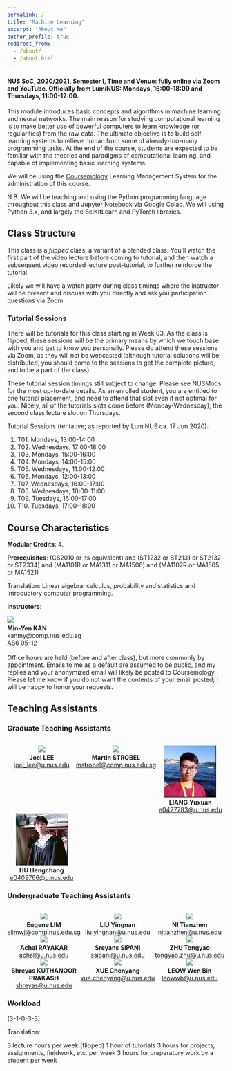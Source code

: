 ```yaml
---
permalink: /
title: "Machine Learning"
excerpt: "About me"
author_profile: true
redirect_from:
  - /about/
  - /about.html
---
```


#### NUS SoC, 2020/2021, Semester I, Time and Venue: fully online via Zoom and YouTube.  Officially from LumiNUS: Mondays, 16:00-18:00 and Thursdays, 11:00-12:00.

This module introduces basic concepts and algorithms in machine learning and neural networks. The main reason for studying computational learning is to make better use of powerful computers to learn knowledge (or regularities) from the raw data. The ultimate objective is to build self-learning systems to relieve human from some of already-too-many programming tasks. At the end of the course, students are expected to be familiar with the theories and paradigms of computational learning, and capable of implementing basic learning systems.

We will be using the [Coursemology](http://coursemology.org/courses/1870) Learning Management System for the administration of this course.

N.B. We will be teaching and using the Python programming language throughout this class and Jupyter Notebook via Google Colab. We will using Python 3.x, and largely the SciKitLearn and PyTorch libraries.

## Class Structure
This class is a _flipped_ class, a variant of a blended class. You’ll watch the first part of the video lecture before coming to tutorial, and then watch a subsequent video recorded lecture post-tutorial, to further reinforce the tutorial.

Likely we will have a watch party during class timings where the instructor will be present and discuss with you directly and ask you participation questions via Zoom.

### Tutorial Sessions
There will be tutorials for this class starting in Week 03.  As the class is flipped, these sessions will be the primary means by which we touch base with you and get to know you personally. Please do attend these sessions via Zoom, as they will not be webcasted (although tutorial solutions will be distributed, you should come to the sessions to get the complete picture, and to be a part of the class).

These tutorial session timings still subject to change. Please see NUSMods for the most up-to-date details. As an enrolled student, you are entitled to one tutorial placement, and need to attend that slot even if not optimal for you. Nicely, all of the tutorials slots come before (Monday-Wednesday), the second class lecture slot on Thursdays.

Tutorial Sessions (tentative; as reported by LumiNUS ca. 17 Jun 2020):

1. T01. Mondays, 13:00-14:00
2. T02. Wednesdays, 17:00-18:00
3. T03. Mondays, 15:00-16:00
4. T04. Mondays, 14:00-15:00
5. T05. Wednesdays,  11:00-12:00
6. T06. Mondays, 12:00-13:00
7. T07. Wednesdays, 16:00-17:00
8. T08. Wednesdays, 10:00-11:00
9. T09. Tuesdays, 16:00-17:00
10. T10. Tuesdays, 17:00-18:00


## Course Characteristics

**Modular Credits**: 4.

**Prerequisites**: (CS2010 or its equivalent) and (ST1232 or ST2131 or ST2132 or ST2334) and (MA1101R or MA1311 or MA1506) and (MA1102R or MA1505 or MA1521)

Translation:
Linear algebra, calculus, probability and statistics and introductory computer programming.

**Instructors**:

<div class="author__profile">
  <img src="images/kanmy.jpg"/>
  <div>
    <strong>Min-Yen KAN</strong><br/>
    <a href="mailto:kanmy@comp.nus.edu.sg" style="text-decoration:none"><i class="fas fa-envelope"></i> kanmy@comp.nus.edu.sg</a><br/>
    <i class="fas fa-building"></i> AS6 05-12<br/><br/>
    Office hours are held (before and after class), but more commonly by appointment. Emails to me as a default are assumed to be public, and my replies and your anonymized email will likely be posted to Coursemology. Please let me know if you do not want the contents of your email posted; I will be happy to honor your requests.
  </div>
</div>

## Teaching Assistants

<!-- Copy above tile from instructor -->

### Graduate Teaching Assistants

<div style="text-align:center; display:grid; grid-template-columns: 1fr 1fr 1fr; margin-top:30px;">

<div class="tutor__profile">
  <!-- Ensure image is of appropriate square size 120px x 120px, and less than 10KB ideally -->
  <img src="images/bio-photo.jpg" width="120"><BR/>
  <strong>Joel LEE</strong>
  <BR/>
  <A HREF="mailto:joel_lee@u.nus.edu">joel_lee@u.nus.edu</A><BR/>
</div>

<div class="tutor__profile">
  <!-- Ensure image is of appropriate square size 120px x 120px, and less than 10KB ideally -->
  <img src="images/Martin.JPG"/><BR/>
  <strong>Martin STROBEL</strong>
  <BR/>
  <A HREF="mailto:mstrobel@comp.nus.edu.sg">mstrobel@comp.nus.edu.sg</A><BR/>
</div>

<div class="tutor__profile"> 
  <!-- Ensure image is of appropriate square size 120px x 120px, and less than 10KB ideally --> 
  <img src="images/yuxuan.jpg"/><BR/> 
  <strong>LIANG Yuxuan</strong> 
  <BR/> 
  <A HREF="mailto:e0427783@u.nus.edu">e0427783@u.nus.edu</A><BR/> 
</div>

<div class="tutor__profile">
  <!-- Ensure image is of appropriate square size 120px x 120px, and less than 10KB ideally -->
  <img src="images/HuHengchang.jpg"/><BR/>
  <strong>HU Hengchang</strong>
  <BR/>
  <A HREF="mailto:e0409766@u.nus.edu">e0409766@u.nus.edu</A><BR/>
</div>
</div>

### Undergraduate Teaching Assistants

<div style="text-align:center; display:grid; grid-template-columns: 1fr 1fr 1fr; margin-top:30px;">

<div class="tutor__profile">
  <!-- Ensure image is of appropriate square size 120px x 120px, and less than 10KB ideally -->
  <img src="images/elimwj.jpg"/><BR/>
  <strong>Eugene LIM</strong>
  <BR/>
  <A HREF="mailto:elimwj@comp.nus.edu.sg">elimwj@comp.nus.edu.sg</A><BR/>
</div>

<div class="tutor__profile">
  <!-- Ensure image is of appropriate square size 120px x 120px, and less than 10KB ideally -->
  <img src="images/Yingnan.jpg"/><BR/>
  <strong>LIU Yingnan</strong>
  <BR/>
  <A HREF="mailto:liu.yingnan@u.nus.edu">liu.yingnan@u.nus.edu</A><BR/>
</div>

<div class="tutor__profile">
  <!-- Ensure image is of appropriate square size 120px x 120px, and less than 10KB ideally -->
  <img src="images/tianzhen.png"/><BR/>
  <strong>NI Tianzhen</strong>
  <BR/>
  <A HREF="mailto:nitianzhen@u.nus.edu">nitianzhen@u.nus.edu</A><BR/>
</div>

<div class="tutor__profile">
  <!-- Ensure image is of appropriate square size 120px x 120px, and less than 10KB ideally -->
  <img src="images/bio-photo.jpg" width="120"><BR/>
  <strong>Achal RAYAKAR</strong>
  <BR/>
  <A HREF="mailto:achal@u.nus.edu">achal@u.nus.edu</A><BR/>
</div>

<div class="tutor__profile">
  <!-- Ensure image is of appropriate square size 120px x 120px, and less than 10KB ideally -->
  <img src="images/sreyans.jpg"/><BR/>
  <strong>Sreyans SIPANI</strong>
  <BR/>
  <A HREF="mailto:ssipani@u.nus.edu">ssipani@u.nus.edu</A><BR/>
</div>

<div class="tutor__profile">
  <!-- Ensure image is of appropriate square size 120px x 120px, and less than 10KB ideally -->
  <img src="images/Tongyao.jpg"/><BR/>
  <strong>ZHU Tongyao</strong>
  <BR/>
  <A HREF="mailto:tongyao.zhu@u.nus.edu">tongyao.zhu@u.nus.edu</A><BR/>
</div>

<div class="tutor__profile"> 
  <!-- Ensure image is of appropriate square size 120px x 120px, and less than 10KB ideally --> 
  <img src="images/Shreyas.jpg"/><BR/> 
  <strong>Shreyas KUTHANOOR PRAKASH</strong> 
  <BR/> 
  <A HREF="mailto:shreyas@u.nus.edu">shreyas@u.nus.edu</A><BR/> 
</div>

<div class="tutor__profile"> 
  <!-- Ensure image is of appropriate square size 120px x 120px, and less than 10KB ideally --> 
  <img src="images/Chenyang.jpg"/><BR/> 
  <strong>XUE Chenyang</strong> 
  <BR/> 
  <A HREF="mailto:xue.chenyang@u.nus.edu">xue.chenyang@u.nus.edu</A><BR/> 
</div>

<div class="tutor__profile"> 
  <!-- Ensure image is of appropriate square size 120px x 120px, and less than 10KB ideally --> 
  <img src="images/LeowWB.jpg"/><BR/> 
  <strong>LEOW Wen Bin</strong> 
  <BR/> 
  <A HREF="mailto:leowwb@u.nus.edu">leowwb@u.nus.edu</A><BR/> 
</div>

</div>

### Workload

(3-1-0-3-3)

Translation:

3 lecture hours per week (flipped)
1 hour of tutorials
3 hours for projects, assignments, fieldwork, etc. per week
3 hours for preparatory work by a student per week
